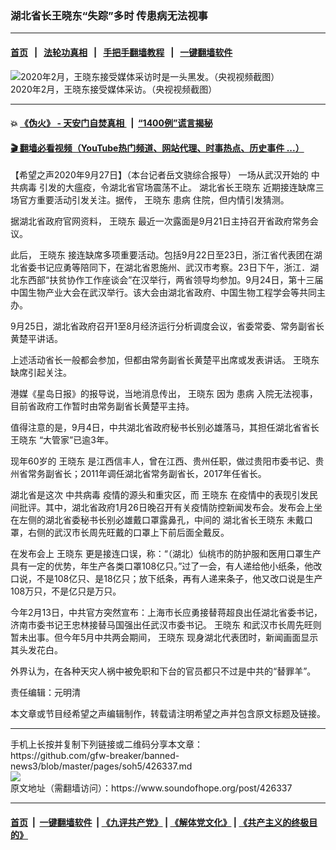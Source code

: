 ### 湖北省长王晓东“失踪”多时 传患病无法视事
------------------------

#### [首页](https://github.com/gfw-breaker/banned-news3/blob/master/README.md) &nbsp;&nbsp;|&nbsp;&nbsp; [法轮功真相](https://github.com/begood0513/basic/blob/master/README.md)  &nbsp;&nbsp;|&nbsp;&nbsp; [手把手翻墙教程](https://github.com/gfw-breaker/guides/wiki)  &nbsp;&nbsp;|&nbsp;&nbsp; [一键翻墙软件](https://github.com/gfw-breaker/nogfw/blob/master/README.md)  



<div><img alt="2020年2月，王晓东接受媒体采访时是一头黑发。（央视视频截图）" src="https://img.soundofhope.org/2020-06/d1f9423108678fa15e0638e93b1dc9f2-1591087437371.jpg"/>
<br/><figcaption class="caption">
 2020年2月，王晓东接受媒体采访。（央视视频截图）
</figcaption></div><hr/>

#### 💥 [《伪火》 - 天安门自焚真相 ](http://158.247.195.190:10000/videos/blog/weihuo.html)&nbsp; |&nbsp; [“1400例”谎言揭秘  ](http://158.247.195.190:10000/videos/blog/jiexi1400.html)

#### [ 🎬  翻墙必看视频（YouTube热门频道、网站代理、时事热点、历史事件 ...）](https://github.com/gfw-breaker/links/blob/master/banned.md)

<div><div class="Content__Wrapper sc-1bvya0-0 grZQxZ">
 <p class="meta-top">
  <span class="meta">
   【希望之声2020年9月27日】（本台记者岳文骁综合报导）
  </span>
  一场从武汉开始的
  <ok href="/term/248971">
   中共病毒
  </ok>
  引发的大瘟疫，令湖北省官场震荡不止。
  <ok href="/term/221104">
   湖北省长王晓东
  </ok>
  近期接连缺席三场官方重要活动引发关注。据传，
  <ok href="/term/219859">
   王晓东
  </ok>
  <ok href="/term/385294">
   患病
  </ok>
  住院，但内情引发猜测。
 </p>
 <p>
  据湖北省政府官网资料，
  <ok href="/term/219859">
   王晓东
  </ok>
  最近一次露面是9月21日主持召开省政府常务会议。
 </p>
 <div class="AD_Embed__Wrap-sc-1xslmin-0 igMuqX module desktop">
  <div>
  </div>
 </div>
 <p>
  此后，
  <ok href="/term/219859">
   王晓东
  </ok>
  接连缺席多项重要活动。包括9月22日至23日，浙江省代表团在湖北省委书记应勇等陪同下，在湖北省恩施州、武汉市考察。23日下午，浙江．湖北东西部“扶贫协作工作座谈会”在汉举行，两省领导均参加。9月24日，第十三届中国生物产业大会在武汉举行。该大会由湖北省政府、中国生物工程学会等共同主办。
 </p>
 <p>
  9月25日，湖北省政府召开1至8月经济运行分析调度会议，省委常委、常务副省长黄楚平讲话。
 </p>
 <p>
  上述活动省长一般都会参加，但都由常务副省长黄楚平出席或发表讲话。
  <ok href="/term/219859">
   王晓东
  </ok>
  缺席引起关注。
 </p>
 <p>
  港媒《星岛日报》的报导说，当地消息传出，
  <ok href="/term/219859">
   王晓东
  </ok>
  因为
  <ok href="/term/385294">
   患病
  </ok>
  入院无法视事，目前省政府工作暂时由常务副省长黄楚平主持。
 </p>
 <p>
  值得注意的是，9月4日，中共湖北省政府秘书长别必雄落马，其担任湖北省省长
  <ok href="/term/219859">
   王晓东
  </ok>
  “大管家”已逾3年。
 </p>
 <p>
  现年60岁的
  <ok href="/term/219859">
   王晓东
  </ok>
  是江西信丰人，曾在江西、贵州任职，做过贵阳市委书记、贵州省常务副省长；2011年调任湖北省常务副省长，2017年任省长。
 </p>
 <p>
  湖北省是这次
  <ok href="/term/248971">
   中共病毒
  </ok>
  疫情的源头和重灾区，而
  <ok href="/term/219859">
   王晓东
  </ok>
  在疫情中的表现引发民间批评。其中，湖北省政府1月26日晚召开有关疫情防控新闻发布会。发布会上坐在左侧的湖北省委秘书长别必雄戴口罩露鼻孔，中间的
  <ok href="/term/221104">
   湖北省长王晓东
  </ok>
  未戴口罩，右侧的武汉市长周先旺戴的口罩上下前后面全戴反。
 </p>
 <p>
  在发布会上
  <ok href="/term/219859">
   王晓东
  </ok>
  更是接连口误，称：“（湖北）仙桃市的防护服和医用口罩生产具有一定的优势，年生产各类口罩108亿只。”过了一会，有人递给他小纸条，他改口说，不是108亿只、是18亿只；放下纸条，再有人递来条子，他又改口说是生产108万只，不是亿只是万只。
 </p>
 <p>
  今年2月13日，中共官方突然宣布：上海市长应勇接替蒋超良出任湖北省委书记，济南市委书记王忠林接替马国强出任武汉市委书记。
  <ok href="/term/219859">
   王晓东
  </ok>
  和武汉市长周先旺则暂未出事。但今年5月中共两会期间，
  <ok href="/term/219859">
   王晓东
  </ok>
  现身湖北代表团时，新闻画面显示其头发花白。
 </p>
 <p>
  外界认为，在各种天灾人祸中被免职和下台的官员都只不过是中共的“替罪羊”。
 </p>
 <p class="meta-btm">
  责任编辑：元明清
 </p>
 <p class="meta-btm">
  本文章或节目经希望之声编辑制作，转载请注明希望之声并包含原文标题及链接。
 </p>
</div>
</div>
<hr/>
手机上长按并复制下列链接或二维码分享本文章：<br/>
https://github.com/gfw-breaker/banned-news3/blob/master/pages/soh5/426337.md <br/>
<a href='https://github.com/gfw-breaker/banned-news3/blob/master/pages/soh5/426337.md'><img src='https://github.com/gfw-breaker/banned-news3/blob/master/pages/soh5/426337.md.png'/></a> <br/>
原文地址（需翻墙访问）：https://www.soundofhope.org/post/426337


------------------------
#### [首页](https://github.com/gfw-breaker/banned-news3/blob/master/README.md) &nbsp;|&nbsp; [一键翻墙软件](https://github.com/gfw-breaker/nogfw/blob/master/README.md) &nbsp;| [《九评共产党》](https://github.com/gfw-breaker/9ping.md/blob/master/README.md#九评之一评共产党是什么) | [《解体党文化》](https://github.com/gfw-breaker/jtdwh.md/blob/master/README.md) | [《共产主义的终极目的》](https://github.com/gfw-breaker/gczydzjmd.md/blob/master/README.md)


<img src='http://gfw-breaker.win/banned-news3/pages/soh5/426337.md' width='0px' height='0px'/>